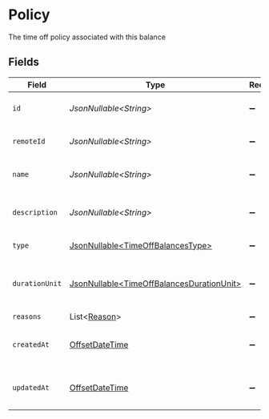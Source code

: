# Policy

The time off policy associated with this balance


## Fields

| Field                                                                                                | Type                                                                                                 | Required                                                                                             | Description                                                                                          | Example                                                                                              |
| ---------------------------------------------------------------------------------------------------- | ---------------------------------------------------------------------------------------------------- | ---------------------------------------------------------------------------------------------------- | ---------------------------------------------------------------------------------------------------- | ---------------------------------------------------------------------------------------------------- |
| `id`                                                                                                 | *JsonNullable\<String>*                                                                              | :heavy_minus_sign:                                                                                   | Unique identifier                                                                                    | 8187e5da-dc77-475e-9949-af0f1fa4e4e3                                                                 |
| `remoteId`                                                                                           | *JsonNullable\<String>*                                                                              | :heavy_minus_sign:                                                                                   | Provider's unique identifier                                                                         | 8187e5da-dc77-475e-9949-af0f1fa4e4e3                                                                 |
| `name`                                                                                               | *JsonNullable\<String>*                                                                              | :heavy_minus_sign:                                                                                   | The name of this policy                                                                              | Holidays                                                                                             |
| `description`                                                                                        | *JsonNullable\<String>*                                                                              | :heavy_minus_sign:                                                                                   | The description of this policy                                                                       | Usable for regional and national holidays of employees.                                              |
| `type`                                                                                               | [JsonNullable\<TimeOffBalancesType>](../../models/components/TimeOffBalancesType.md)                 | :heavy_minus_sign:                                                                                   | The type of this policy                                                                              | holiday                                                                                              |
| `durationUnit`                                                                                       | [JsonNullable\<TimeOffBalancesDurationUnit>](../../models/components/TimeOffBalancesDurationUnit.md) | :heavy_minus_sign:                                                                                   | The duration unit of the current policy                                                              | hours                                                                                                |
| `reasons`                                                                                            | List\<[Reason](../../models/components/Reason.md)>                                                   | :heavy_minus_sign:                                                                                   | N/A                                                                                                  |                                                                                                      |
| `createdAt`                                                                                          | [OffsetDateTime](https://docs.oracle.com/javase/8/docs/api/java/time/OffsetDateTime.html)            | :heavy_minus_sign:                                                                                   | The created_at date of this policy                                                                   | 2021-01-01T01:01:01.000Z                                                                             |
| `updatedAt`                                                                                          | [OffsetDateTime](https://docs.oracle.com/javase/8/docs/api/java/time/OffsetDateTime.html)            | :heavy_minus_sign:                                                                                   | The updated_at date of this policy                                                                   | 2021-01-01T01:01:01.000Z                                                                             |